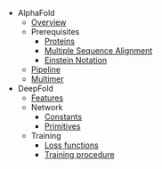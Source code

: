 * AlphaFold
  * [Overview](alphafold/overview.md)
  * Prerequisites
    * [Proteins](prepare/proteins.md)
    * [Multiple Sequence Alignment](prepare/msa.md)
    * [Einstein Notation](prepare/einstein.md)
  * [Pipeline](alphafold/pipeline.md)
  * [Multimer](alphafold/multimer.md)
* DeepFold
  * [Features](deepfold/features.md)
  * Network
    * [Constants](deepfold/constants.md)
    * [Primitives](deepfold/primitives.md)
  * Training
    * [Loss functions](deepfold/loss.md)
    * [Training procedure](deepfold/train.md)
